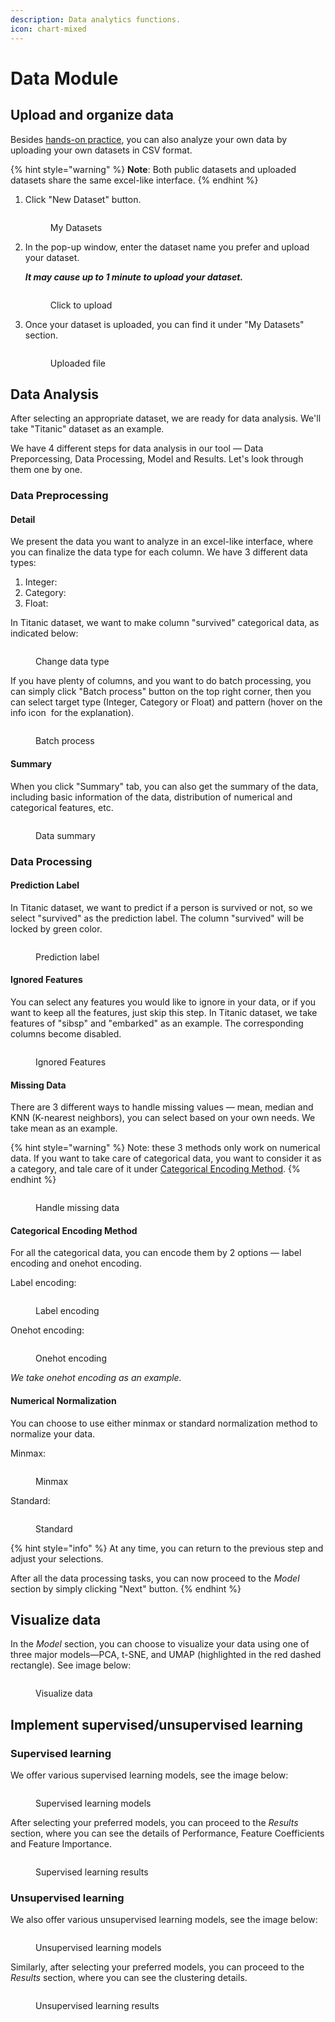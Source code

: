 ```yaml
---
description: Data analytics functions.
icon: chart-mixed
---
```


# Data Module

## Upload and organize data

Besides [hands-on practice](../exercise-platform.md#hands-on-datasets-practice), you can also analyze your own data by uploading your own datasets in CSV format.

{% hint style="warning" %}
**Note**: Both public datasets and uploaded datasets share the same excel-like interface.
{% endhint %}

1.  Click "New Dataset" button.

    <figure><img src="../../.gitbook/assets/image (3).png" alt=""><figcaption><p>My Datasets</p></figcaption></figure>
2.  In the pop-up window, enter the dataset name you prefer and upload your dataset.

    _**It may cause up to 1 minute to upload your dataset.**_

    <div align="left"><figure><img src="../../.gitbook/assets/1748026606610.png" alt=""><figcaption><p>Click to upload</p></figcaption></figure></div>
3.  &#x20;Once your dataset is uploaded, you can find it under "My Datasets" section.

    <figure><img src="../../.gitbook/assets/1748547749532.png" alt=""><figcaption><p>Uploaded file</p></figcaption></figure>

## Data Analysis

After selecting an appropriate dataset, we are ready for data analysis. We'll take "Titanic" dataset as an example.

We have 4 different steps for data analysis in our tool — Data Preporcessing, Data Processing, Model and Results. Let's look through them one by one.

### Data Preprocessing

#### Detail

We present the data you want to analyze in an excel-like interface, where you can finalize the data type for each column. We have 3 different data types:

1. Integer:
2. Category:
3. Float:

In Titanic dataset, we want to make column "survived" categorical data, as indicated below:

<figure><img src="../../.gitbook/assets/1748570560856.png" alt=""><figcaption><p>Change data type</p></figcaption></figure>

If you have plenty of columns, and you want to do batch processing, you can simply click "Batch process" button <img src="../../.gitbook/assets/1748559604509.png" alt="" data-size="line">on the top right corner, then you can select target type (Integer, Category or Float) and pattern (hover on the info icon <img src="../../.gitbook/assets/1748560485074.png" alt="" data-size="line"> for the explanation).

<figure><img src="../../.gitbook/assets/1748554152761.png" alt=""><figcaption><p>Batch process</p></figcaption></figure>

#### Summary

When you click "Summary" tab, you can also get the summary of the data, including basic information of the data, distribution of numerical and categorical features, etc.

<figure><img src="../../.gitbook/assets/1748554492304.png" alt=""><figcaption><p>Data summary</p></figcaption></figure>

### Data Processing

#### Prediction Label

In Titanic dataset, we want to predict if a person is survived or not, so we select "survived" as the prediction label. The column "survived" will be locked by green color.

<figure><img src="../../.gitbook/assets/1748571180495.png" alt=""><figcaption><p>Prediction label</p></figcaption></figure>

#### Ignored Features

You can select any features you would like to ignore in your data, or if you want to keep all the features, just skip this step. In Titanic dataset, we take features of "sibsp" and "embarked" as an example. The corresponding columns become disabled.

<figure><img src="../../.gitbook/assets/1748578195312.png" alt=""><figcaption><p>Ignored Features</p></figcaption></figure>

#### Missing Data

There are 3 different ways to handle missing values — mean, median and KNN (K-nearest neighbors), you can select based on your own needs.  We take mean as an example.

{% hint style="warning" %}
Note: these 3 methods only work on numerical data. If you want to take care of categorical data, you want to consider it as a category, and tale care of it under [Categorical Encoding Method](data-module.md#categorical-encoding-method).
{% endhint %}

<figure><img src="../../.gitbook/assets/1748579789842.png" alt=""><figcaption><p>Handle missing data</p></figcaption></figure>

#### Categorical Encoding Method&#x20;

For all the categorical data, you can encode them by 2 options — label encoding and onehot encoding.&#x20;

Label encoding:

<figure><img src="../../.gitbook/assets/1748580674472.png" alt=""><figcaption><p>Label  encoding</p></figcaption></figure>

Onehot encoding:

<figure><img src="../../.gitbook/assets/1748582141608.png" alt=""><figcaption><p>Onehot encoding</p></figcaption></figure>

_We take onehot encoding as an example._

#### Numerical Normalization

You can choose to use either minmax or standard normalization method to normalize your data.

Minmax:

<figure><img src="../../.gitbook/assets/1748582536341.png" alt=""><figcaption><p>Minmax</p></figcaption></figure>

Standard:

<figure><img src="../../.gitbook/assets/1748582665951.png" alt=""><figcaption><p>Standard</p></figcaption></figure>

{% hint style="info" %}
At any time, you can return to the previous step and adjust your selections.

After all the data processing tasks, you can now proceed to the _Model_ section by simply clicking "Next" button.
{% endhint %}

## Visualize data

In the _Model_ section, you can choose to visualize your data using one of three major models—PCA, t-SNE, and UMAP (highlighted in the red dashed rectangle). See image below:

<figure><img src="../../.gitbook/assets/1739425318841.png" alt=""><figcaption><p>Visualize data</p></figcaption></figure>

## Implement supervised/unsupervised learning

### Supervised learning

We offer various supervised learning models, see the image below:

<figure><img src="../../.gitbook/assets/image (2).png" alt=""><figcaption><p>Supervised learning models</p></figcaption></figure>

After selecting your preferred models, you can proceed to the _Results_ section, where you can see the details of Performance, Feature Coefficients and Feature Importance.

<figure><img src="../../.gitbook/assets/1739426462470.png" alt=""><figcaption><p>Supervised learning results</p></figcaption></figure>

### Unsupervised learning

We also offer various unsupervised learning models, see the image below:

<figure><img src="../../.gitbook/assets/1739426518189.png" alt=""><figcaption><p>Unsupervised learning models</p></figcaption></figure>

Similarly, after selecting your preferred models, you can proceed to the _Results_ section, where you can see the clustering details.

<figure><img src="../../.gitbook/assets/1739426702806.png" alt=""><figcaption><p>Unsupervised learning results</p></figcaption></figure>
